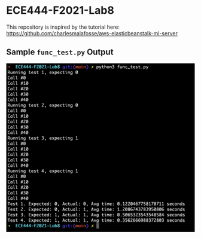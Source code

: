# ECE444-F2021-Lab8

This repository is inspired by the tutorial here: https://github.com/charlesmalafosse/aws-elasticbeanstalk-ml-server

## Sample `func_test.py` Output

![func_test screenshot](images/func_test.png)
